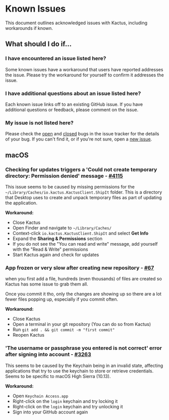 # Known Issues

This document outlines acknowledged issues with Kactus, including workarounds if known.

## What should I do if...

### I have encountered an issue listed here?

Some known issues have a workaround that users have reported addresses the issue. Please try the workaround for yourself to confirm it addresses the issue.

### I have additional questions about an issue listed here?

Each known issue links off to an existing GitHub issue. If you have additional questions or feedback, please comment on the issue.

### My issue is not listed here?

Please check the [open](https://github.com/kactus-io/kactus/labels/bug) and [closed](https://github.com/kactus-io/kactus/issues?q=is%3Aclosed+label%3Abug) bugs in the issue tracker for the details of your bug. If you can't find it, or if you're not sure, open a [new issue](https://github.com/kactus-io/kactus/issues/new?template=bug_report.md?template=bug_report.md).

## macOS

### Checking for updates triggers a 'Could not create temporary directory: Permission denied' message - [#4115](https://github.com/desktop/desktop/issues/4115)

This issue seems to be caused by missing permissions for the `~/Library/Caches/io.kactus.KactusClient.ShipIt` folder. This is a directory that Desktop uses to create and unpack temporary files as part of updating the application.

**Workaround:**

 - Close Kactus
 - Open Finder and navigate to `~/Library/Caches/`
 - Context-click `io.kactus.KactusClient.ShipIt` and select **Get Info**
 - Expand the **Sharing & Permissions** section
 - If you do not see the "You can read and write" message, add yourself with
   the "Read & Write" permissions
 - Start Kactus again and check for updates

### App frozen or very slow after creating new repository - [#67](https://github.com/kactus-io/kactus/issues/67)

when you first add a file, hundreds (even thousands) of files are created so Kactus has some issue to grab them all.

Once you commit it tho, only the changes are showing up so there are a lot fewer files popping up, especially if you commit often.

**Workaround:**

- Close Kactus
- Open a terminal in your git repository (You can do so from Kactus)
- Run `git add . && git commit -m "first commit"`
- Reopen Kactus

### 'The username or passphrase you entered is not correct' error after signing into account - [#3263](https://github.com/desktop/desktop/issues/3263)

This seems to be caused by the Keychain being in an invalid state, affecting applications that try to use the keychain to store or retrieve credentials. Seems to be specific to macOS High Sierra (10.13).

**Workaround:**

- Open `Keychain Access.app`
- Right-click on the `login` keychain and try locking it
- Right-click on the `login` keychain and try unlocking it
- Sign into your GitHub account again
